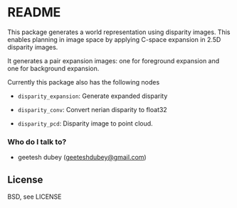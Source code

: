 # README #

This package generates a world representation using disparity images. This enables planning in image space by applying C-space expansion in 2.5D disparity images.

It generates a pair expansion images: one for foreground expansion and one for background expansion.

Currently this package also has the following nodes

* `disparity_expansion`: Generate expanded disparity

* `disparity_conv`: Convert nerian disparity to float32

* `disparity_pcd`: Disparity image to point cloud.

### Who do I talk to? ###

* geetesh dubey (geeteshdubey@gmail.com)
## License 

BSD, see LICENSE